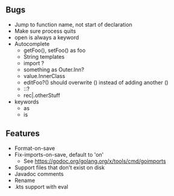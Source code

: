 ## Bugs
- Jump to function name, not start of declaration
- Make sure process quits
- open is always a keyword
- Autocomplete
  - getFoo(), setFoo() as foo
  - String templates
  - import ?
  - something as Outer.Inn?
  - value.InnerClass
  - editFoo?() should overwrite () instead of adding another ()
  - ::?
  - rec|.otherStuff
- keywords
  - as
  - is

## Features
- Format-on-save
- Fix-imports-on-save, default to 'on'
  - See https://godoc.org/golang.org/x/tools/cmd/goimports
- Support files that don't exist on disk
- Javadoc comments
- Rename
- .kts support with eval